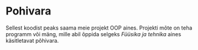 # Pohivara
Sellest koodist peaks saama meie projekt OOP aines. Projekti mõte on teha programm või mäng, mille abil õppida selgeks *Füüsika ja tehnika* aines käsitletavat põhivara.
